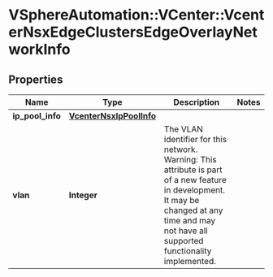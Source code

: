 # VSphereAutomation::VCenter::VcenterNsxEdgeClustersEdgeOverlayNetworkInfo

## Properties
Name | Type | Description | Notes
------------ | ------------- | ------------- | -------------
**ip_pool_info** | [**VcenterNsxIpPoolInfo**](VcenterNsxIpPoolInfo.md) |  | 
**vlan** | **Integer** | The VLAN identifier for this network. Warning: This attribute is part of a new feature in development. It may be changed at any time and may not have all supported functionality implemented. | 



